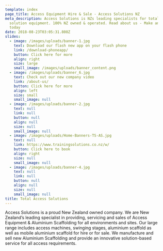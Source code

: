 ```yaml
---
template: index
page_title: Access Equipment Hire & Sale - Access Solutions NZ
meta_description: Access Solutions is NZs leading specialists for total access
  solution equipment. 100% NZ owned & operated. Read about us - Make an enquiry
  today
date: 2018-08-23T03:05:31.808Z
slides:
  - image: /images/uploads/banner-1.jpg
    text: Download our flash new app on your flash phone
    link: /download-phoneapp/
    button: Click here for more
    align: right
    size: large
    small_image: /images/uploads/banner_content.png
  - image: /images/uploads/banner_6.jpg
    text: Check out our new company video
    link: /about-us/
    button: Click here for more
    align: left
    size: small
    small_image: null
  - image: /images/uploads/banner-2.jpg
    text: null
    link: null
    button: null
    align: null
    size: null
    small_image: null
  - image: /images/uploads/Home-Banners-TS-AS.jpg
    text: null
    link: https://www.trainingsolutions.co.nz/w/
    button: Click here to book
    align: right
    size: null
    small_image: null
  - image: /images/uploads/banner-4.jpg
    text: null
    link: null
    button: null
    align: null
    size: null
    small_image: null
title: Total Access Solutions
---
```

Access Solutions is a proud New Zealand owned company. We are New Zealand’s leading specialist in providing, servicing and sales of Access Equipment & Aluminium Scaffolding for all environments and sites. Our large range includes access machines, swinging stages, aluminium scaffold as well as mobile aluminium scaffold for hire or for sale. We manufacture and sell new Aluminium Scaffolding and provide an innovative  solution-based service for all access requirements.